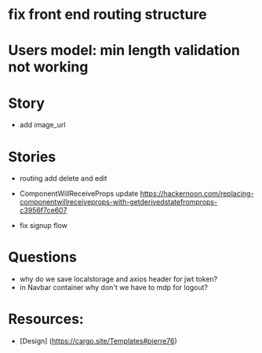 # fix front end routing structure 
# Users model: min length validation not working

# Story 
* add image_url 

# Stories
* routing add delete and edit 

* ComponentWillReceiveProps update https://hackernoon.com/replacing-componentwillreceiveprops-with-getderivedstatefromprops-c3956f7ce607 

* fix signup flow

# Questions
* why do we save localstorage and axios header for jwt token?
* in Navbar container why don't we have to mdp for logout? 

# Resources:
* [Design] (https://cargo.site/Templates#pierre76)
